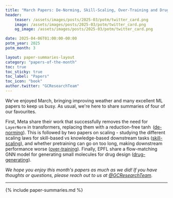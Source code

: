 ```yaml
---
title: "March Papers: De-Norming, Skill-Scaling, Over-Training and Drug-Generating"
header:
    teaser: /assets/images/posts/2025-03/potm/twitter_card.png
    image: /assets/images/posts/2025-03/potm/twitter_card.png
    og_image: /assets/images/posts/2025-03/potm/twitter_card.png

date: 2025-04-06T01:00:00-00:00
potm_year: 2025
potm_month: 3

layout: paper-summaries-layout
category: "papers-of-the-month"
toc: true
toc_sticky: true
toc_label: "Papers"
toc_icon: "book"
author.twitter: "GCResearchTeam"
---
```


We've enjoyed March, bringing improving weather and many excellent ML papers to keep us busy. As usual, we're here to share summaries of four of our favourites.

First, Meta share their work that successfully removes the need for `LayerNorm` in transformers, replacing them with a reduction-free $\tanh$ ([de-norming](#transformers-without-normalisation)). This is followed by two papers on scaling - studying the different scaling laws for skill-based vs knowledge-based downstream tasks ([skill-scaling](#compute-optimal-scaling-of-skills-knowledge-vs-reasoning)), and whether pretraining can go on too long, making downstream performance worse ([over-training](#overtrained-language-models-are-harder-to-fine-tune)). Finally, EPFL share a flow-matching GNN model for generating small molecules for drug design ([drug-generating](#multi-domain-distribution-learning-for-de-novo-drug-design)).

*We hope you enjoy this month's papers as much as we did! If you have thoughts or questions, please reach out to us at [@GCResearchTeam](https://x.com/GCResearchTeam).*

---

{% include paper-summaries.md %}
